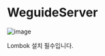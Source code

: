 # WeguideServer

![image](https://github.com/sehoon99/WeguideServer/assets/39685759/7364b7e2-78ab-4ddb-9c97-58fcf55e8f6c)

Lombok 설치 필수입니다.
